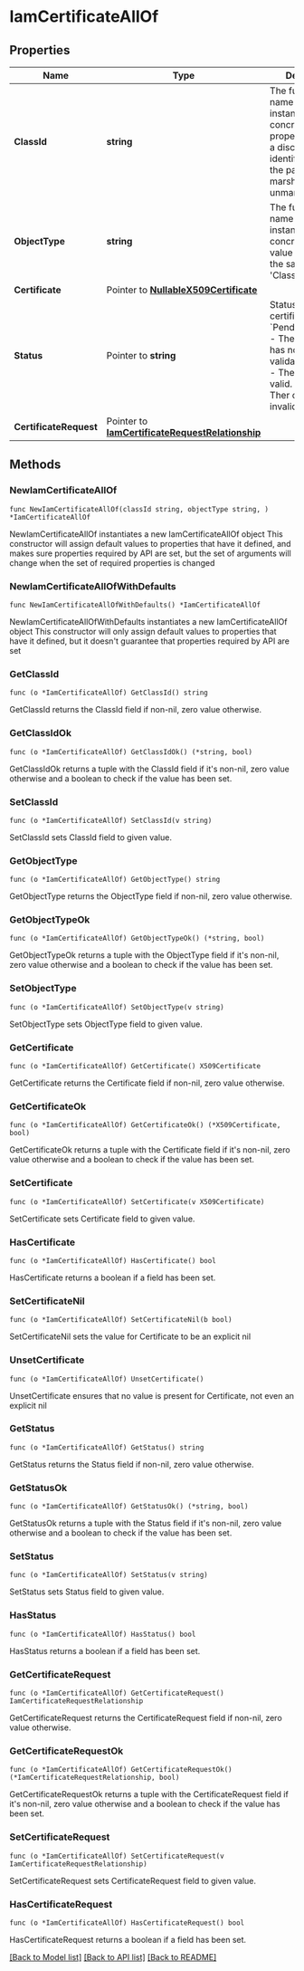 # IamCertificateAllOf

## Properties

Name | Type | Description | Notes
------------ | ------------- | ------------- | -------------
**ClassId** | **string** | The fully-qualified name of the instantiated, concrete type. This property is used as a discriminator to identify the type of the payload when marshaling and unmarshaling data. | [default to "iam.Certificate"]
**ObjectType** | **string** | The fully-qualified name of the instantiated, concrete type. The value should be the same as the &#39;ClassId&#39; property. | [default to "iam.Certificate"]
**Certificate** | Pointer to [**NullableX509Certificate**](X509Certificate.md) |  | [optional] 
**Status** | Pointer to **string** | Status of the certificate. * &#x60;PendingValidation&#x60; - The certificate has not been validated. * &#x60;Valid&#x60; - The certificate is valid. * &#x60;Invalid&#x60; - Ther certificate is invalid. | [optional] [readonly] [default to "PendingValidation"]
**CertificateRequest** | Pointer to [**IamCertificateRequestRelationship**](IamCertificateRequestRelationship.md) |  | [optional] 

## Methods

### NewIamCertificateAllOf

`func NewIamCertificateAllOf(classId string, objectType string, ) *IamCertificateAllOf`

NewIamCertificateAllOf instantiates a new IamCertificateAllOf object
This constructor will assign default values to properties that have it defined,
and makes sure properties required by API are set, but the set of arguments
will change when the set of required properties is changed

### NewIamCertificateAllOfWithDefaults

`func NewIamCertificateAllOfWithDefaults() *IamCertificateAllOf`

NewIamCertificateAllOfWithDefaults instantiates a new IamCertificateAllOf object
This constructor will only assign default values to properties that have it defined,
but it doesn't guarantee that properties required by API are set

### GetClassId

`func (o *IamCertificateAllOf) GetClassId() string`

GetClassId returns the ClassId field if non-nil, zero value otherwise.

### GetClassIdOk

`func (o *IamCertificateAllOf) GetClassIdOk() (*string, bool)`

GetClassIdOk returns a tuple with the ClassId field if it's non-nil, zero value otherwise
and a boolean to check if the value has been set.

### SetClassId

`func (o *IamCertificateAllOf) SetClassId(v string)`

SetClassId sets ClassId field to given value.


### GetObjectType

`func (o *IamCertificateAllOf) GetObjectType() string`

GetObjectType returns the ObjectType field if non-nil, zero value otherwise.

### GetObjectTypeOk

`func (o *IamCertificateAllOf) GetObjectTypeOk() (*string, bool)`

GetObjectTypeOk returns a tuple with the ObjectType field if it's non-nil, zero value otherwise
and a boolean to check if the value has been set.

### SetObjectType

`func (o *IamCertificateAllOf) SetObjectType(v string)`

SetObjectType sets ObjectType field to given value.


### GetCertificate

`func (o *IamCertificateAllOf) GetCertificate() X509Certificate`

GetCertificate returns the Certificate field if non-nil, zero value otherwise.

### GetCertificateOk

`func (o *IamCertificateAllOf) GetCertificateOk() (*X509Certificate, bool)`

GetCertificateOk returns a tuple with the Certificate field if it's non-nil, zero value otherwise
and a boolean to check if the value has been set.

### SetCertificate

`func (o *IamCertificateAllOf) SetCertificate(v X509Certificate)`

SetCertificate sets Certificate field to given value.

### HasCertificate

`func (o *IamCertificateAllOf) HasCertificate() bool`

HasCertificate returns a boolean if a field has been set.

### SetCertificateNil

`func (o *IamCertificateAllOf) SetCertificateNil(b bool)`

 SetCertificateNil sets the value for Certificate to be an explicit nil

### UnsetCertificate
`func (o *IamCertificateAllOf) UnsetCertificate()`

UnsetCertificate ensures that no value is present for Certificate, not even an explicit nil
### GetStatus

`func (o *IamCertificateAllOf) GetStatus() string`

GetStatus returns the Status field if non-nil, zero value otherwise.

### GetStatusOk

`func (o *IamCertificateAllOf) GetStatusOk() (*string, bool)`

GetStatusOk returns a tuple with the Status field if it's non-nil, zero value otherwise
and a boolean to check if the value has been set.

### SetStatus

`func (o *IamCertificateAllOf) SetStatus(v string)`

SetStatus sets Status field to given value.

### HasStatus

`func (o *IamCertificateAllOf) HasStatus() bool`

HasStatus returns a boolean if a field has been set.

### GetCertificateRequest

`func (o *IamCertificateAllOf) GetCertificateRequest() IamCertificateRequestRelationship`

GetCertificateRequest returns the CertificateRequest field if non-nil, zero value otherwise.

### GetCertificateRequestOk

`func (o *IamCertificateAllOf) GetCertificateRequestOk() (*IamCertificateRequestRelationship, bool)`

GetCertificateRequestOk returns a tuple with the CertificateRequest field if it's non-nil, zero value otherwise
and a boolean to check if the value has been set.

### SetCertificateRequest

`func (o *IamCertificateAllOf) SetCertificateRequest(v IamCertificateRequestRelationship)`

SetCertificateRequest sets CertificateRequest field to given value.

### HasCertificateRequest

`func (o *IamCertificateAllOf) HasCertificateRequest() bool`

HasCertificateRequest returns a boolean if a field has been set.


[[Back to Model list]](../README.md#documentation-for-models) [[Back to API list]](../README.md#documentation-for-api-endpoints) [[Back to README]](../README.md)


